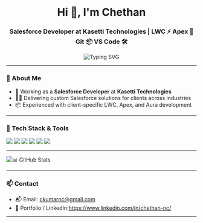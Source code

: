 <h1 align="center">Hi 👋, I'm Chethan</h1>
<h3 align="center">Salesforce Developer at Kasetti Technologies | LWC ⚡ Apex 🧠 Git 📦 VS Code 🛠</h3>

<p align="center">
  <img src="https://readme-typing-svg.herokuapp.com?font=Fira+Code&size=20&pause=1000&center=true&vCenter=true&color=36BCF7&width=435&lines=Welcome+to+my+GitHub!;Salesforce+Developer;LWC+%7C+Apex+%7C+Git+%7C+VS+Code" alt="Typing SVG" />
</p>

---

### 💼 About Me
- 💼 Working as a **Salesforce Developer** at **Kasetti Technologies**
- 👨‍💻 Delivering custom Salesforce solutions for clients across industries
- 📦 Experienced with client-specific LWC, Apex, and Aura development

---

### 🧰 Tech Stack & Tools

<p align="left">
  <img src="https://img.shields.io/badge/Salesforce-00A1E0?style=for-the-badge&logo=salesforce&logoColor=white"/>
  <img src="https://img.shields.io/badge/LWC-00A1E0?style=for-the-badge&logo=lightning&logoColor=white"/>
  <img src="https://img.shields.io/badge/Apex-1C1E20?style=for-the-badge&logo=apex&logoColor=white"/>
  <img src="https://img.shields.io/badge/Git-F05032?style=for-the-badge&logo=git&logoColor=white"/>
  <img src="https://img.shields.io/badge/VS%20Code-007ACC?style=for-the-badge&logo=visual-studio-code&logoColor=white"/>
  <img src="https://img.shields.io/badge/Windows-0078D6?style=for-the-badge&logo=windows&logoColor=white"/>
</p>

---


![📊 GitHub Stats](https://github-readme-stats.vercel.app/api?username=chethannc&show_icons=true&theme=radical&count_private=true) 


---

### 📫 Contact

- 📬 Email: ckumarnc@gmail.com 
- 🧭 Portfolio / LinkedIn:https://www.linkedin.com/in/chethan-nc/

---
